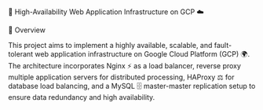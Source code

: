 
🚀 High-Availability Web Application Infrastructure on GCP ☁️

📝 Overview

This project aims to implement a highly available, scalable, and fault-tolerant web application infrastructure on Google Cloud Platform (GCP) 🌍. The architecture incorporates Nginx ⚡ as a load balancer, reverse proxy multiple application servers for distributed processing, HAProxy ⚖️ for database load balancing, and a MySQL 🗄️ master-master replication setup to ensure data redundancy and high availability.

